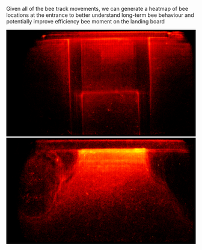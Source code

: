 
Given all of the bee track movements,  we can generate a heatmap of bee locations at the entrance to better understand long-term bee behaviour and potentially improve efficiency bee moment on the landing board

![](img/heatmap-09-06%201.png)
![](img/heatmap-09-10.png)